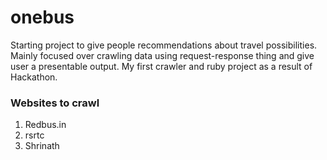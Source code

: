 onebus
======

Starting project to give people recommendations about travel possibilities. Mainly focused over crawling data using request-response thing and give user a presentable output. My first crawler and ruby project as a result of Hackathon.


<h3>Websites to crawl</h3>

1. Redbus.in
2. rsrtc
3. Shrinath
